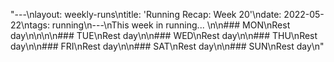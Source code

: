 "---\nlayout: weekly-runs\ntitle: 'Running Recap: Week 20'\ndate:  2022-05-22\ntags: running\n---\nThis week in running... \n\n### MON\nRest day\n\n\n\n### TUE\nRest day\n\n### WED\nRest day\n\n### THU\nRest day\n\n### FRI\nRest day\n\n### SAT\nRest day\n\n### SUN\nRest day\n"